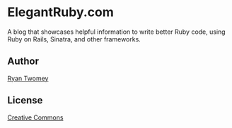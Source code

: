 # ElegantRuby.com

A blog that showcases helpful information to write better Ruby code, using Ruby on Rails, Sinatra,
and other frameworks.

## Author

[Ryan Twomey](http://www.github.com/rtwomey)

## License

[Creative Commons](http://creativecommons.org/licenses/by-nc-sa/3.0/)
